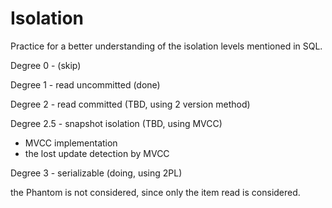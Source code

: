 # Isolation

Practice for a better understanding of the isolation levels mentioned in SQL.

Degree 0 - (skip)

Degree 1 - read uncommitted (done)

Degree 2 - read committed (TBD, using 2 version method)

Degree 2.5 - snapshot isolation (TBD, using MVCC)
- MVCC implementation
- the lost update detection by MVCC

Degree 3 - serializable (doing, using 2PL)

the Phantom is not considered, since only the item read is considered.
